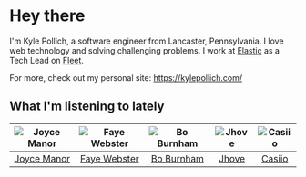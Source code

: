 # Hey there


I'm Kyle Pollich, a software engineer from Lancaster, Pennsylvania. I love web technology and solving challenging problems.
I work at [Elastic](https://www.elastic.co/) as a Tech Lead on [Fleet](https://www.elastic.co/guide/en/fleet/current/fleet-overview.html).

For more, check out my personal site: https://kylepollich.com/

## What I'm listening to lately

<!-- begin artists -->
  |![Joyce Manor](https://i.scdn.co/image/ab6761610000f178b3f2a370b7c0ab22e199217c)|![Faye Webster](https://i.scdn.co/image/ab6761610000f178c7c02985a56960f324040b07)|![Bo Burnham](https://i.scdn.co/image/ab6761610000f17830d9a4acdf8cd3e8c0ad39ab)|![Jhove](https://i.scdn.co/image/ab6761610000f1789454f4c7cf04da603ee868d4)|![Casiio](https://i.scdn.co/image/ab6761610000f17869ab85a6fb28bf699c7794c7)|
  |:---:|:---:|:---:|:---:|:---:|
  |[Joyce Manor](https://open.spotify.com/artist/7qbvNcfTfckhCNM8NiR8nN)|[Faye Webster](https://open.spotify.com/artist/5szilpXHcwOqnyKLqGco5j)|[Bo Burnham](https://open.spotify.com/artist/2Waw2sSbqvAwK8NwACNjVo)|[Jhove](https://open.spotify.com/artist/1R9fj5Tiy9XMFp5ANzS7FA)|[Casiio](https://open.spotify.com/artist/5zUSfxfP1NETZiaWt0Ui0a)|
<!-- end artists -->
